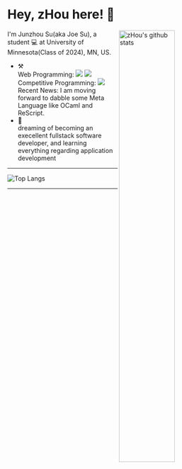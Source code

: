 # Hey, zHou here! :wave: 

<img width="50%" align="right" alt="zHou's github stats" src="https://github-readme-stats.vercel.app/api?username=Junzhou-712&show_icons=true">

I'm Junzhou Su(aka Joe Su), a student :computer: at University of Minnesota(Class of 2024), MN, US.

- :hammer_and_pick:   
Web Programming: ![](https://img.shields.io/badge/TypeScript-007ACC?style=for-the-badge&logo=typescript&logoColor=white) ![](https://img.shields.io/badge/Rust-000000?style=for-the-badge&logo=rust&logoColor=white)  
Competitive Programming: ![](https://img.shields.io/badge/C%2B%2B-00599C?style=for-the-badge&logo=c%2B%2B&logoColor=white)  
Recent News: I am moving forward to dabble some Meta Language like OCaml and ReScript.
- :runner:  
 dreaming of becoming an execellent fullstack software developer, and learning everything regarding application development 
---

![Top Langs](https://github-readme-stats.vercel.app/api/top-langs/?username=Junzhou-712&layout=compact)

---
